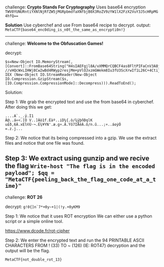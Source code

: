 challenge: __Crypto Stands For Cryptography__
Uses base64 encryption
`TWV0YUNURntiYXNlNjRfZW5jMGRpbmdfaXNfbjB0X3RoZV9zYW1lX2FzX2VuY3J5cHRpMG4hfQ==`

__Solution__ 
Use cyberchef and use From base64 recipe to decrypt.
output: `MetaCTF{base64_enc0ding_is_n0t_the_same_as_encrypti0n!}`

------------------------------------------------------

challenge: __Welcome to the Obfuscation Games!__

decrypt:
```
$s=New-Object IO.MemoryStream(,[Convert]::FromBase64String("H4sIAEFgjl8A/xXMMQrCQBCF4as8FltPIFaCnV3A8jFmn8ngupuYaUS8e5LyL77
//vHQcWxLIHWj8Cw2wBd4RWyp2resjMm+pVlOJxzmGWekm8Iu3fU3ScXrwIf1L26C+4CtijukBY3hb/3TCj2Ieh9qAAAA"));
IEX (New-Object IO.StreamReader(New-Object IO.Compression.GzipStream($s,[IO.Compression.CompressionMode]::Decompress))).ReadToEnd();
```
Solution:

Step 1: 
We grab the encrypted text and use the from base64 in cyberchef.
After doing this we get:
```
....A`._.ÿ.Ì1
Â@..á«<.[O V..]Àò1f.Éàº..iD¼{.ò/¾ÿþñÐqlK u£ð,6À.xEl©Ú·¬.É¾¥YN'.æ.g¤.Â.Ýõ7IÅëÀ.õ/n.û...;¤..áoýÓ
=.z.j...

```
Step 2: 
We notice that its being compressed into a gzip.
We use the extract files and notice that one file was found.

Step 3:
We extract using gunzip and we recive the flag
`Write-host "The flag is in the encoded payload"; $qq = "MetaCTF{peeling_back_the_flag_one_code_at_a_time}"`
-------------------------------------------
challenge: __ROT 26__

decrypt: ```g!0{]n`7*+0y~+1|(!y.+0yKM9```

Step 1:
We notice that it uses ROT encryption
We can either use a python script or a simple online tool.

https://www.dcode.fr/rot-cipher


Step 2: 
We enter the encrypted text and run the 
94 PRINTABLE ASCII CHARACTERS FROM ! (33) TO ~ (126) (IE: ROT47) decryption
and the output will be the flag.

`MetaCTF{not_double_rot_13}`


